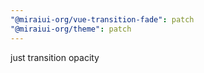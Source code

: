 ```yaml
---
"@miraiui-org/vue-transition-fade": patch
"@miraiui-org/theme": patch
---
```


just transition opacity
